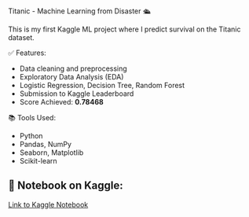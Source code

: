  Titanic - Machine Learning from Disaster 🛳️

This is my first Kaggle ML project where I predict survival on the Titanic dataset.

 ✅ Features:
- Data cleaning and preprocessing
- Exploratory Data Analysis (EDA)
- Logistic Regression, Decision Tree, Random Forest
- Submission to Kaggle Leaderboard
- Score Achieved: **0.78468**

 📚 Tools Used:
- Python
- Pandas, NumPy
- Seaborn, Matplotlib
- Scikit-learn

## 🔗 Notebook on Kaggle:
[Link to Kaggle Notebook](https://www.kaggle.com/code/zainbacha/titanic-survival-prediction-zain)
